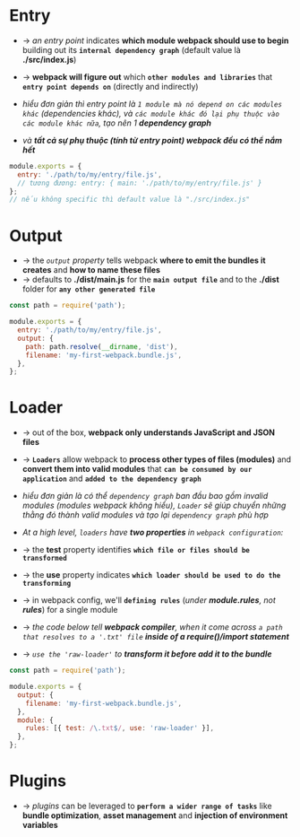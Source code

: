
# Entry 
* -> _an entry point_ indicates **which module webpack should use to begin** building out its **`internal dependency graph`** (default value là **./src/index.js**)
* -> **webpack will figure out** which **`other modules and libraries`** that **`entry point depends on`** (directly and indirectly)

* _hiểu đơn giản thì entry point là `1 module mà nó depend on các modules khác` (dependencies khác), và `các module khác đó lại phụ thuộc vào các module khác nữa`, tạo nên 1 **dependency graph**_
* _và **tất cả sự phụ thuộc (tính từ entry point) webpack đều có thể nắm hết**_

```js - webpack.config.js
module.exports = {
  entry: './path/to/my/entry/file.js',
  // tương đương: entry: { main: './path/to/my/entry/file.js' }
};
// nếu không specific thì default value là "./src/index.js"
```

# Output
* -> the _`output` property_ tells webpack **where to emit the bundles it creates** and **how to name these files**
* -> defaults to **./dist/main.js** for the **`main output file`** and to the **./dist** folder for **`any other generated file`**

```js - webpack.config.js
const path = require('path');

module.exports = {
  entry: './path/to/my/entry/file.js',
  output: {
    path: path.resolve(__dirname, 'dist'),
    filename: 'my-first-webpack.bundle.js',
  },
};
```

# Loader
* -> out of the box, **webpack only understands JavaScript and JSON files**
* -> **`Loaders`** allow webpack to **process other types of files (modules)** and **convert them into valid modules** that **`can be consumed by our application`** and **`added to the dependency graph`**
* _hiểu đơn giản là có thể `dependency graph` ban đầu bao gồm invalid modules (modules webpack không hiểu),     `Loader` sẽ giúp chuyển những thằng đó thành valid modules và tạo lại `dependency graph` phù hợp_

* _At a high level, `loaders` have **two properties** in `webpack configuration`:_
* -> the **test** property identifies **`which file or files should be transformed`**
* -> the **use** property indicates **`which loader should be used to do the transforming`**

* -> in webpack config, we'll **`defining rules`** (_under **module.rules**, not **rules**_) for a single module

* -> _the code below tell **webpack compiler**, when it come across `a path that resolves to a '.txt' file` **inside of a require()/import statement**_
* -> _`use the 'raw-loader'` to **transform it before add it to the bundle**_
```js - webpack.config.js
const path = require('path');

module.exports = {
  output: {
    filename: 'my-first-webpack.bundle.js',
  },
  module: {
    rules: [{ test: /\.txt$/, use: 'raw-loader' }],
  },
};
```

# Plugins
* -> _plugins_ can be leveraged to **`perform a wider range of tasks`** like **bundle optimization**, **asset management** and **injection of environment variables**

